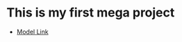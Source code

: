 # This is my first mega project

- [Model Link](https://app.eraser.io/workspace/YtPqZ1VogxGy1jzIDkzj)